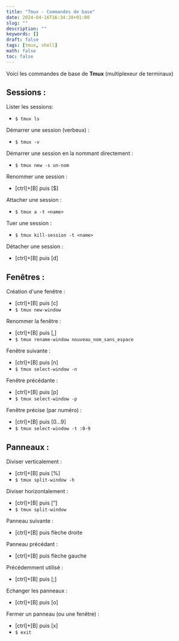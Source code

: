 ```yaml
---
title: "Tmux - Commandes de base"
date: 2024-04-16T16:34:28+01:00
slug: ""
description: ""
keywords: []
draft: false 
tags: [tmux, shell]
math: false
toc: false
---
```


Voici les commandes de base de **Tmux** (multiplexeur de terminaux) 

## Sessions :

Lister les sessions:
  * `$ tmux ls`

Démarrer une session (verbeux) :
  * `$ tmux -v`

Démarrer une session en la nommant directement :
  * `$ tmux new -s un-nom`

Renommer une session :
  * [ctrl]+[B] puis [$]

Attacher une session :
  * `$ tmux a -t <name>`

Tuer une session :
  * `$ tmux kill-session -t <name>`

Détacher une session :
  * [ctrl]+[B] puis [d]


## Fenêtres :

Création d'une fenêtre :
  * [ctrl]+[B] puis [c]
  * `$ tmux new-window`

Renommer la fenêtre :
  * [ctrl]+[B] puis [,]
  * `$ tmux rename-window nouveau_nom_sans_espace`

Fenêtre suivante :
  * [ctrl]+[B] puis [n] 
  * `$ tmux select-window -n`

Fenêtre précédante :
  * [ctrl]+[B] puis [p]
  * `$ tmux select-window -p`

Fenêtre précise (par numéro) :
  * [ctrl]+[B] puis [0…9]
  * `$ tmux select-window -t :0-9`


## Panneaux :

Diviser verticalement :
  * [ctrl]+[B] puis [%]
  * `$ tmux split-window -h`

Diviser horizontalement :
  * [ctrl]+[B] puis [“]
  * `$ tmux split-window`

Panneau suivante :
  * [ctrl]+[B] puis flèche droite

Panneau précédant :
  * [ctrl]+[B] puis flèche gauche 

Précédemment utilisé :
  * [ctrl]+[B] puis [;]

Echanger les panneaux :
  * [ctrl]+[B] puis [o]

Fermer un panneau (ou une fenêtre) :
  * [ctrl]+[B] puis \[x\]
  * `$ exit`

